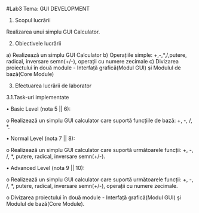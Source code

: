 #Lab3
Tema: GUI DEVELOPMENT

1.	Scopul lucrării

Realizarea unui simplu GUI Calculator.

2.	Obiectivele lucrării

a)	Realizează un simplu GUI Calculator
b)	Operațiile simple: +,-,*,/,putere, radical, inversare semn(+/-), operații cu numere zecimale
c)	Divizarea proiectului în două module - Interfață grafică(Modul GUI) și Modulul de bază(Core Module)

3.	Efectuarea lucrării de laborator

3.1.Task-uri implementate 

•	Basic Level (nota 5 || 6):

o	Realizează un simplu GUI calculator care suportă funcțiile de bază: +, -, /, *.


•	Normal Level (nota 7 || 8):

o	Realizează un simplu GUI calculator care suportă următoarele funcții: +, -, /, *, putere, radical, inversare semn(+/-).


•	Advanced Level (nota 9 || 10):

o	Realizează un simplu GUI calculator care suportă următoarele funcții: +, -, /, *, putere, radical, inversare semn(+/-), operații cu numere zecimale.

o	Divizarea proiectului în două module - Interfață grafică(Modul GUI) și Modulul de bază(Core Module).

